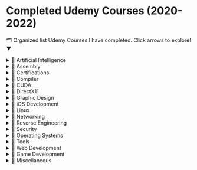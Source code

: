 # Completed Udemy Courses (2020-2022)

🗂 Organized list Udemy Courses I have completed. Click arrows to explore! ▼

<details>
<summary>📁 Artificial Intelligence</summary>
<details>
<summary>📚 C Language Deep Learning from the ground up</summary>

1. Introduction
2. Set Up
3. Introduction to Neural Networks
4. Introduction to Neural Network (Part 2)
5. Logistic Regression
6. Deep Neural Networks
7. Improving Neural Networks
8. -Building a Complete Neural Network Library for Predicting Handwritten Numbers-
9. Building Our Neural Network Library Utility Functions
10. Building Our Neural Network Library Engine
11. Testing our Neural Network Library
12. Closing
13. 
</details>

</details>

<details>
<summary>📁 Assembly</summary>

<details>
<summary>📁 Arm</summary>

<details>
<summary>📚 Arm Assembly for Hackers</summary>

1. Introduction  
2. Lab setup  
3. About ARM  
4. Arm Assembly for Hackers  
5. Thank and further study  
</details>

<details>
<summary>📚 Arm Assembly from Ground Up</summary>

1. Introduction  
2. Intro to ARM Assembly  
3. ARM Design Philosophy  
4. Programmer's Model  
5. Assembler Rules/Directives  
6. Load-Store Instructions  
7. Constants Handling  
8. Arithmetic/Logic Instructions  
9. Branch/Loop Instructions  
10. Tables  
11. Stack Instructions  
12. FPU  
13. C/Assembly Integration  
14. Peripheral Drivers  
15. Data Structures  
16. Algorithms  
17. State Machines  
18. Setup  
</details>
</details>

<details>
<summary>📁 Arm64</summary>

<details>
<summary>📚 ARM64 with Raspberry Pi</summary>

1. Introduction  
2. Architecture  
3. Data Representation  
4. Installation  
5. Basics  
6. Load/Store  
7. Data Movement  
8. Arithmetic  
9. Flags  
10. Bitwise  
11. Branch  
12. Arrays  
13. Mul/Div  
14. Stack  
15. Bare Metal  
16. Conclusion  
</details>
</details>

<details>
<summary>📁 Atari Assembly</summary>

<details>
<summary>📚 Atari 2600 Game Development</summary>

1. Hardware/Arch  
2. 6502 Assembly  
3. Memory Map  
4. TIA Objects  
5. Positioning  
6. Clock Cycles  
7. Input  
8. Subroutines  
9-19. Game Projects  
</details>
</details>

<details>
<summary>📁 x86</summary>

<details>
<summary>📚 x86 Assembly Masters</summary>

1. Legacy 8086  
2. Modern x86  
3. Conclusion  
</details>

<details>
<summary>📚 Linux x86 Shellcoding</summary>

1. Setup  
2. Basics  
3. Shellcoding  
4. Downloads  
</details>
</details>
</details>

<details>
<summary>📁 Certifications</summary>

<details>
<summary>📁 AWS</summary>

<details>
<summary>📚 AWS 4 Certifications</summary>

1. Cloud Practitioner  
2. Developer  
3. Architect  
4. SysOps  
</details>
</details>

<details>
<summary>📁 Azure</summary>

<details>
<summary>📚 AZ-104 Admin</summary>

1. Identity  
2. Governance  
3. Networking  
4. Storage  
5. VMs  
6. Monitoring  
</details>

<details>
<summary>📚 AZ-305 Solutions</summary>

1. Compute  
2. App Architecture  
3. Migrations  
4. Networking  
5. Data Storage  
6. Security  
</details>
</details>
</details>

<details>
<summary>📁 Compiler</summary>

<details>
<summary>📚 C Compiler Development</summary>

1. Lexical Analysis  
2. Parsing  
3. Code Gen  
4. Optimization  
</details>
</details>

<details>
<summary>📁 CUDA</summary>

<details>
<summary>📚 CUDA Masterclass</summary>

1. Programming Model  
2. Execution Model  
3. Memory Model  
4. Shared Memory  
5. Streams  
6. Performance  
7. Patterns  
8. Image Processing  
</details>
</details>

<details>
<summary>📁 DirectX11</summary>

<details>
<summary>📚 3D Game Programming</summary>

1. Vector Algebra  
2. Matrix Algebra  
4. Initialization  
6. Drawing  
7. Lighting  
8. Texturing  
9. Blending  
10. Stenciling  
11. Geometry Shader  
12. Compute Shader  
13. Tessellation  
14. Camera  
15. Instancing  
16. Picking  
17. Cube Mapping  
18. Normal Mapping  
19. Terrain  
20. Particles  
21. Shadows  
22. AO  
23. Meshes  
24. Quaternions  
25. Animation  
</details>
</details>

<details>
<summary>📁 Graphic Design</summary>

<details>
<summary>📚 Design Masterclass</summary>

1. Photoshop Basics  
2. Layers  
3. Photo Editing  
4. Typography  
5. Logo Design  
6. Branding  
7. InDesign  
8. Trends  
</details>
</details>

<details>
<summary>📁 iOS Development</summary>

<details>
<summary>📚 Complete iOS Bootcamp</summary>

1. Swift Basics  
2. Xcode  
3. Auto Layout  
4. Networking  
5. Firebase  
6. CoreML  
7. ARKit  
8. App Store  
9. Advanced Swift  
</details>
</details>

<details>
<summary>📁 Linux</summary>

<details>
<summary>📚 Command Line Bootcamp</summary>

1. Navigation  
2. File Ops  
3. Permissions  
4. Scripting  
5. Cron  
6. Advanced Tools  
</details>
</details>

<details>
<summary>📁 Networking</summary>

<details>
<summary>📚 Complete Networking</summary>

1. OSI Model  
2. TCP/IP  
3. Subnetting  
4. VLANs  
5. Routing  
6. ACLs  
7. VPNs  
8. IPv6  
9. Wireless  
10. Security  
</details>
</details>

<details>
<summary>📁 Reverse Engineering</summary>

<details>
<summary>📁 Beginner</summary>

<details>
<summary>📚 x64dbg Basics</summary>

1. Installation  
2. Breakpoints  
3. Patching  
4. Analysis  
</details>
</details>

<details>
<summary>📁 Advanced</summary>

<details>
<summary>📚 Windows GUI Reversing</summary>

1. PE Analysis  
2. API Hooking  
3. Cracking  
4. Anti-Debug  
5. Packers  
</details>
</details>

<details>
<summary>📁 Malware</summary>

<details>
<summary>📚 Malware Analysis</summary>

1. Identification  
2. Static Analysis  
3. Dynamic Analysis  
4. Sandboxing  
5. Report  
</details>
</details>
</details>

<details>
<summary>📁 Security</summary>

<details>
<summary>📁 Ethical Hacking</summary>

<details>
<summary>📚 Complete Hacking</summary>

1. Lab Setup  
2. Recon  
3. Exploitation  
4. Post-Exploit  
5. Reporting  
</details>
</details>

<details>
<summary>📁 Web Security</summary>

<details>
<summary>📚 Web Pentesting</summary>

1. SQLi  
2. XSS  
3. CSRF  
4. File Upload  
5. Auth Bypass  
6. OWASP Top 10  
</details>
</details>
</details>

<details>
<summary>📁 Operating Systems</summary>

<details>
<summary>📁 RTOS</summary>

<details>
<summary>📚 Build RTOS on ARM</summary>

1. Threads  
2. Scheduling  
3. Context Switching  
4. IPC  
5. Drivers  
6. Optimization  
</details>
</details>

<details>
<summary>📁 GUI OS</summary>

<details>
<summary>📚 Graphical OS from Scratch</summary>

1. Bootloader  
2. Graphics  
3. Input  
4. Task System  
5. UI Elements  
6. Applications  
</details>
</details>
</details>

<details>
<summary>📁 Tools</summary>

<details>
<summary>📁 Nmap</summary>

<details>
<summary>📚 Nmap Pentesting</summary>

1. Host Discovery  
2. Port Scanning  
3. Version Detection  
4. Scripting  
5. Reporting  
</details>
</details>

<details>
<summary>📁 Metasploit</summary>

<details>
<summary>📚 Metasploit Mastery</summary>

1. Exploit Dev  
2. Payloads  
3. Post-Exploit  
4. Pivoting  
5. Reporting  
</details>
</details>
</details>

<details>
<summary>📁 Web Development</summary>

<details>
<summary>📁 WebAssembly</summary>

<details>
<summary>📚 C++ WebAssembly</summary>

1. Setup  
2. Emscripten  
3. System Libs  
4. Hardware Access  
5. Audio  
6. Debugging  
</details>
</details>

<details>
<summary>📁 SEO</summary>

<details>
<summary>📚 SEO for Developers</summary>

1. Keywords  
2. On-Page SEO  
3. Technical SEO  
4. Analytics  
</details>
</details>
</details>

<details>
<summary>📁 Game Development</summary>

<details>
<summary>📁 Game Hacking</summary>

<details>
<summary>📚 Cheat Engine</summary>

1. Memory Scanning  
2. Pointers  
3. Code Injection  
4. Assembly  
5. Anti-Cheat  
</details>
</details>
</details>

<details>
<summary>📁 Miscellaneous</summary>

<details>
<summary>📁 Vim</summary>

<details>
<summary>📚 Vim Mastery</summary>

1. Navigation  
2. Editing  
3. Macros  
4. Customization  
5. Plugins  
</details>
</details>

<details>
<summary>📁 Makefile</summary>

<details>
<summary>📚 Makefile Mastery</summary>

1. Basics  
2. Variables  
3. Patterns  
4. Templates  
5. Advanced  
</details>
</details>
</details>

